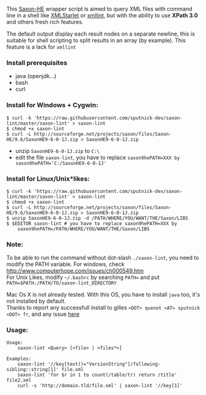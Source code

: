 This [Saxon-HE](http://sourceforge.net/projects/saxon) wrapper script is aimed to query XML files with command line in a shell like [XMLStarlet](http://xmlstar.sourceforge.net/) or [xmllint](http://xmlsoft.org/xmllint.html), but with the ability to use **XPath 3.0** and others fresh rich features.

The default output display each result nodes on a separate newline, this is suitable for shell scripting to split results in an array (by example). This feature is a lack for `xmllint`

### Install prerequisites
 - java (openjdk...)
 - bash
 - curl

### Install for Windows + Cygwin:

    $ curl -k 'https://raw.githubusercontent.com/sputnick-dev/saxon-lint/master/saxon-lint' > saxon-lint
    $ chmod +x saxon-lint
    $ curl -L http://sourceforge.net/projects/saxon/files/Saxon-HE/9.6/SaxonHE9-6-0-1J.zip > SaxonHE9-6-0-1J.zip

 - unzip `SaxonHE9-6-0-1J.zip` to `C:\`
 - edit the file `saxon-lint`, you have to replace `saxon9hePATH=XXX by saxon9hePATH='C:/SaxonHE9-6-0-1J'`

### Install for Linux/Unix*likes:

    $ curl -k 'https://raw.githubusercontent.com/sputnick-dev/saxon-lint/master/saxon-lint' > saxon-lint
    $ chmod +x saxon-lint
    $ curl -L http://sourceforge.net/projects/saxon/files/Saxon-HE/9.6/SaxonHE9-6-0-1J.zip > SaxonHE9-6-0-1J.zip
    $ unzip SaxonHE9-6-0-1J.zip -d /PATH/WHERE/YOU/WANT/THE/Saxon/LIBS
    $ $EDITOR saxon-lint # you have to replace saxon9hePATH=XXX by 
        saxon9hePATH=/PATH/WHERE/YOU/WANT/THE/Saxon/LIBS

### Note:
To be able to run the command without dot-slash `./saxon-lint`, you need to modify the PATH variable. For windows, check http://www.computerhope.com/issues/ch000549.htm    
For Unix Likes, modify `~/.bashrc` by searching `PATH=` and put `PATH=$PATH:/PATH/TO/saxon-lint_DIRECTORY`    


Mac Os X is not already tested. With this OS, you have to install `java` too, it's not installed by default.    
Thanks to report any successfull install to gilles `<DOT> quenot <AT> sputnick <DOT> fr`, and any issue [here](https://github.com/sputnick-dev/saxon-lint/issues/new)

### Usage:

    Usage:
        saxon-lint <Query> [<file> | <files*>]

    Examples:
        saxon-lint '//key[text()="VersionString"]/following-sibling::string[1]' file.xml
        saxon-lint 'for $r in 1 to count(/table/tr) return /title' file2.xml
        curl -s 'http://domain.tld/file.xml' | saxon-lint '//key[1]'
